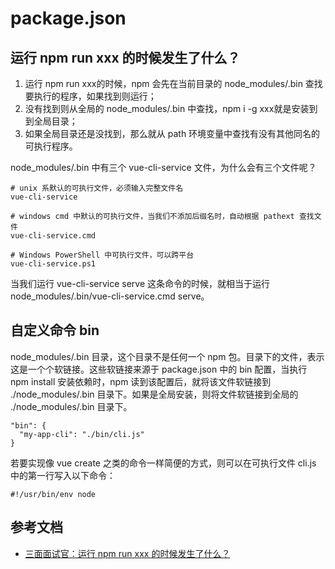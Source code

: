 # package.json

## 运行 npm run xxx 的时候发生了什么？
1. 运行 npm run xxx的时候，npm 会先在当前目录的 node_modules/.bin 查找要执行的程序，如果找到则运行；
2. 没有找到则从全局的 node_modules/.bin 中查找，npm i -g xxx就是安装到到全局目录；
3. 如果全局目录还是没找到，那么就从 path 环境变量中查找有没有其他同名的可执行程序。

node_modules/.bin 中有三个 vue-cli-service 文件，为什么会有三个文件呢？
```
# unix 系默认的可执行文件，必须输入完整文件名
vue-cli-service

# windows cmd 中默认的可执行文件，当我们不添加后缀名时，自动根据 pathext 查找文件
vue-cli-service.cmd

# Windows PowerShell 中可执行文件，可以跨平台
vue-cli-service.ps1
```
当我们运行 vue-cli-service serve 这条命令的时候，就相当于运行 node_modules/.bin/vue-cli-service.cmd serve。

## 自定义命令 bin
node_modules/.bin 目录，这个目录不是任何一个 npm 包。目录下的文件，表示这是一个个软链接。这些软链接来源于 package.json 中的 bin 配置，当执行 npm install 安装依赖时，npm 读到该配置后，就将该文件软链接到 ./node_modules/.bin 目录下。如果是全局安装，则将文件软链接到全局的 ./node_modules/.bin 目录下。
```
"bin": {
  "my-app-cli": "./bin/cli.js"
}
```
若要实现像 vue create 之类的命令一样简便的方式，则可以在可执行文件 cli.js 中的第一行写入以下命令：
```
#!/usr/bin/env node
```

## 参考文档
- [三面面试官：运行 npm run xxx 的时候发生了什么？](https://cloud.tencent.com/developer/article/1963791)